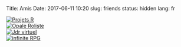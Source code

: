 Title: Amis
Date: 2017-06-11 10:20
slug: friends
status: hidden
lang: fr

[![Projets R]({static}/images/logo4.png)](http://projets-r.com)  
[![Opale Roliste]({static}/images/banniere.gif)](http://forum.opale-roliste.com/)  
[![Jdr virtuel]({static}/images/site_logo.png)](https://www.jdrvirtuel.com/)   
[![infinite RPG]({static}/images/logo-infinite-web.png)](https://www.infinite-rpg.fr/)  
